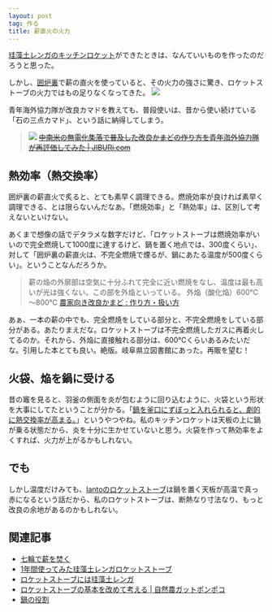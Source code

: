 ```yaml
---
layout: post
tag: 作る
title: 薪直火の火力
---
```

[珪藻土レンガのキッチンロケット](http://kobapan.com/blog/2015/10/22/rocket.html)ができたときは、なんていいものを作ったのだろうと思った。

しかし、[囲炉裏](http://kobapan.com/blog/2016/10/24/irori.html)で薪の直火を使っていると、その火力の強さに驚き、ロケットストーブの火力ではもの足りなくなってきた。
![](https://c1.staticflickr.com/3/2839/32372438154_191abf9ba7.jpg)

青年海外協力隊が改良カマドを教えても、普段使いは、昔から使い続けている「石の三点カマド」、という話に納得してしまう。
>![](http://jiburi.com/wp-content/uploads/P1310060_1207.jpg)
><s>[中南米の無電化集落で普及した改良かまどの作り方を青年海外協力隊が再評価してみた | JIBURi.com](http://jiburi.com/kamado/)</s>

## 熱効率（熱交換率）

囲炉裏の薪直火で炙ると、とても素早く調理できる。燃焼効率が良ければ素早く調理できる、とは限らないんだなあ。「燃焼効率」と「熱効率」は、区別して考えないといけない。

あくまで想像の話でデタラメな数字だけど、「ロケットストーブは燃焼効率がいいので完全燃焼して1000度に達するけど、鍋を置く地点では、300度くらい」、対して「囲炉裏の薪直火は、不完全燃焼で煙るが、鍋にあたる温度が500度くらい」。ということなんだろうか。

> 薪の焔の外廓部は空気に十分ふれて完全に近い燃焼をなし、温度は最も高いが光は強くない。この部を外焔といっている。
> 外焔（酸化焔）600℃～800℃
> [農家向き改良かまど : 作り方・扱い方](http://iss.ndl.go.jp/books/R100000039-I000772905-00)

あぁ、一本の薪の中でも、完全燃焼をしている部分と、不完全燃焼をしている部分がある。あたりまえだな。ロケットストーブは不完全燃焼したガスに再着火してるのか。それから、外焔に直接触れる部分は、600℃くらいあるみたいだな。引用した本とても良い。絶版。岐阜県立図書館にあった。再販を望む！

## 火袋、焔を鍋に受ける

昔の竈を見ると、羽釜の側面を炎が包むように回り込むように、火袋という形状を大事にしてたということが分かる。「[鍋を釜口にずぼっと入れられると、劇的に熱交換率が高まる。](http://kobapan.com/blog/2015/03/14/pot.html)」というやつやね。私のキッチンロケットは天板の上に鍋が乗る状態だから、炎を十分に生かせていないと思う。火袋を作って熱効率をよくすれば、火力が上がるかもしれない。

## でも

しかし温度だけみても、[Iantoのロケットストーブ](https://www.rocketstoves.com/)は鍋を置く天板が高温で真っ赤になるという話だから、私のロケットストーブは、断熱なり寸法なり、もっと改良の余地があるのかもしれない。


## 関連記事
- [七輪で薪を焚く](http://kobapan.com/blog/2017/03/23/hichirin.html)
- [1年間使ってみた珪藻土レンガロケットストーブ](http://kobapan.com/blog/2017/02/18/rocket.html)
- [ロケットストーブには珪藻土レンガ](http://kobapan.com/blog/2015/10/22/rocket.html)
- [ロケットストーブの基本を改めて考える | 自然農ガットポンポコ](http://kobapan.com/blog/2015/10/07/lorena-rocket.html)
- [鍋の役割](http://kobapan.com/blog/2015/03/14/pot.html)
